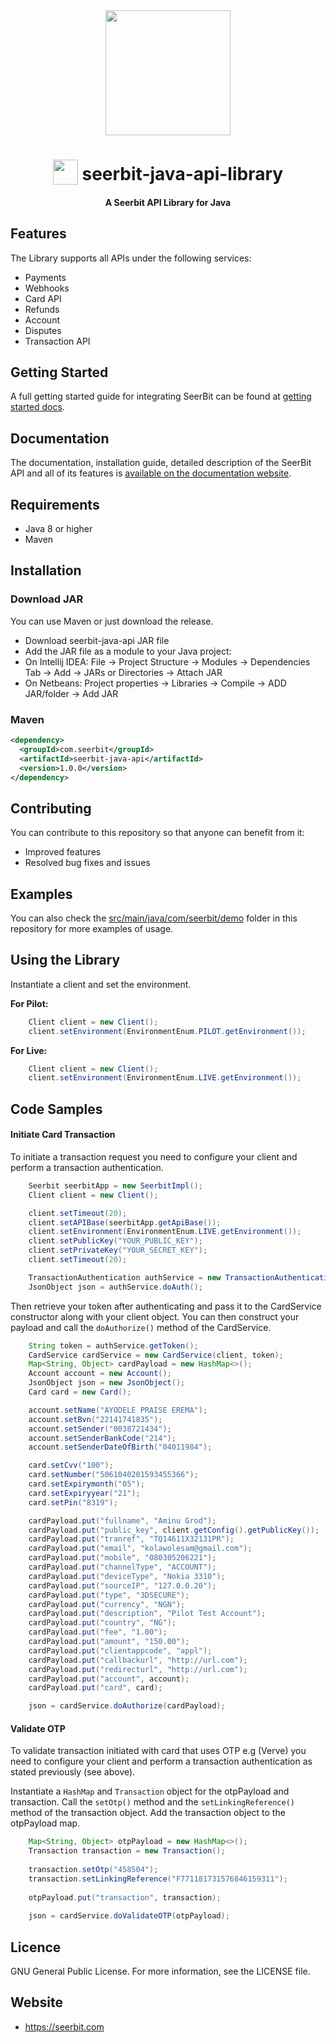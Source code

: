 
<div align="center">
 <img width="200" valign="top" src="https://res.cloudinary.com/dy2dagugp/image/upload/v1571249658/seerbit-logo_mdinom.png">
</div>


<h1 align="center">
  <img width="40" valign="bottom" src="file:///Users/centricgateway/Downloads/java.png">
  seerbit-java-api-library
</h1>

<h4 align="center">
  A Seerbit API Library for Java
</h4>

## Features

The Library supports all APIs under the following services:
* Payments
* Webhooks
* Card API
* Refunds
* Account
* Disputes
* Transaction API

## Getting Started

A full getting started guide for integrating SeerBit can be found at [getting started docs](https://doc.seerbit.com).

## Documentation

The documentation, installation guide, detailed description of the SeerBit API and all of its features is [available on the documentation website](https://doc.seerbit.com/api/library).


## Requirements

* Java 8 or higher
* Maven


## Installation

### Download JAR

You can use Maven or just download the release.
* Download seerbit-java-api JAR file
* Add the JAR file as a module to your Java project:
* On Intellij IDEA: File -> Project Structure -> Modules -> Dependencies Tab -> Add -> JARs or Directories -> Attach JAR
* On Netbeans: Project properties -> Libraries -> Compile -> ADD JAR/folder -> Add JAR

### Maven

```xml
<dependency>
  <groupId>com.seerbit</groupId>
  <artifactId>seerbit-java-api</artifactId>
  <version>1.0.0</version>
</dependency>
```

## Contributing

You can contribute to this repository so that anyone can benefit from it:

* Improved features
* Resolved bug fixes and issues

## Examples

You can also check the [src/main/java/com/seerbit/demo](https://github.com/seerbit/seerbit-java-api-library/tree/master/src/main/java/com/seerbit/demo) folder in this repository for more examples of usage.

## Using the Library

Instantiate a client and set the environment.

<strong>For Pilot:</strong>

```java
    Client client = new Client();
    client.setEnvironment(EnvironmentEnum.PILOT.getEnvironment());
```

<strong>For Live:</strong>

```java
    Client client = new Client();
    client.setEnvironment(EnvironmentEnum.LIVE.getEnvironment());
```

## Code Samples 

<strong><h4>Initiate Card Transaction</h4></strong>
To initiate a transaction request you need to configure your client and perform a 
transaction authentication. 

```java
    Seerbit seerbitApp = new SeerbitImpl();
    Client client = new Client();

    client.setTimeout(20);
    client.setAPIBase(seerbitApp.getApiBase());
    client.setEnvironment(EnvironmentEnum.LIVE.getEnvironment());
    client.setPublicKey("YOUR_PUBLIC_KEY");
    client.setPrivateKey("YOUR_SECRET_KEY");
    client.setTimeout(20);

    TransactionAuthentication authService = new TransactionAuthentication(client);
    JsonObject json = authService.doAuth();
```

Then retrieve your token after authenticating and pass it to the CardService constructor along with your client object. You can then construct your payload and call the <code>doAuthorize()</code> method of the CardService.
```java
    String token = authService.getToken();
    CardService cardService = new CardService(client, token);   
    Map<String, Object> cardPayload = new HashMap<>();
    Account account = new Account();
    JsonObject json = new JsonObject();
    Card card = new Card();

    account.setName("AYODELE PRAISE EREMA");
    account.setBvn("22141741835");
    account.setSender("0038721434");
    account.setSenderBankCode("214");
    account.setSenderDateOfBirth("04011984");

    card.setCvv("100");
    card.setNumber("5061040201593455366");
    card.setExpirymonth("05");
    card.setExpiryyear("21");
    card.setPin("8319");

    cardPayload.put("fullname", "Aminu Grod");
    cardPayload.put("public_key", client.getConfig().getPublicKey());
    cardPayload.put("tranref", "TQ14611X32131PR");
    cardPayload.put("email", "kolawolesam@gmail.com");
    cardPayload.put("mobile", "080305206221");
    cardPayload.put("channelType", "ACCOUNT");
    cardPayload.put("deviceType", "Nokia 3310");
    cardPayload.put("sourceIP", "127.0.0.20");
    cardPayload.put("type", "3DSECURE");
    cardPayload.put("currency", "NGN");
    cardPayload.put("description", "Pilot Test Account");
    cardPayload.put("country", "NG");
    cardPayload.put("fee", "1.00");
    cardPayload.put("amount", "150.00");
    cardPayload.put("clientappcode", "appl");
    cardPayload.put("callbackurl", "http://url.com");
    cardPayload.put("redirecturl", "http://url.com");
    cardPayload.put("account", account);
    cardPayload.put("card", card);

    json = cardService.doAuthorize(cardPayload);
``` 
<strong><h4>Validate OTP</h4></strong>
To validate transaction initiated with card that uses OTP e.g (Verve) you need to configure your client and 
perform a transaction authentication as stated previously (see above). 

Instantiate a <code>HashMap</code> and <code>Transaction</code> object for the otpPayload and transaction. Call 
the <code>setOtp()</code> method and the <code>setLinkingReference()</code> method of the transaction object. 
Add the transaction object to the otpPayload map.

```java
    Map<String, Object> otpPayload = new HashMap<>();
    Transaction transaction = new Transaction();
    
    transaction.setOtp("458504");
    transaction.setLinkingReference("F771181731576846159311");
    
    otpPayload.put("transaction", transaction);
    
    json = cardService.doValidateOTP(otpPayload);
```

## Licence
GNU General Public License. For more information, see the LICENSE file.

## Website
* https://seerbit.com
